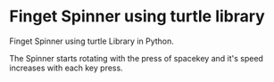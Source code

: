 # Finget Spinner using turtle library
Finget Spinner using turtle Library in Python.

The Spinner starts rotating with the press of spacekey and it's speed increases with each key press.

